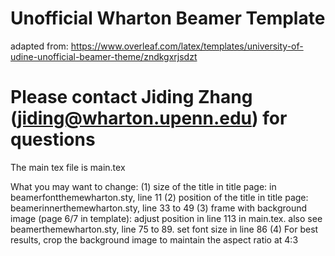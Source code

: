 Unofficial Wharton Beamer Template
==============================================
adapted from:
https://www.overleaf.com/latex/templates/university-of-udine-unofficial-beamer-theme/zndkgxrjsdzt

Please contact Jiding Zhang (jiding@wharton.upenn.edu) for questions
==============================================

The main tex file is main.tex

What you may want to change:
(1) size of the title in title page: in beamerfontthemewharton.sty, line 11
(2) position of the title in title page: beamerinnerthemewharton.sty, line 33 to 49
(3) frame with background image (page 6/7 in template): adjust position in line 113 in main.tex. also see beamerthemewharton.sty, line 75 to 89. set font size in line 86
(4) For best results, crop the background image to maintain the aspect ratio at 4:3

